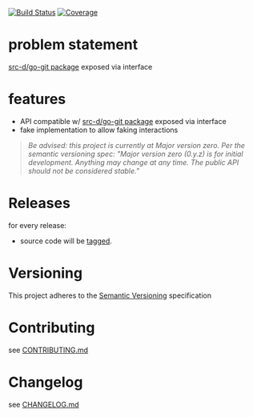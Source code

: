 [![Build Status](https://travis-ci.org/golang-interfaces/gopkg.in-src-d-go-git.v4.svg?branch=master)](https://travis-ci.org/golang-interfaces/gopkg.in-src-d-go-git.v4)
[![Coverage](https://codecov.io/gh/golang-interfaces/gopkg.in-src-d-go-git.v4/branch/master/graph/badge.svg)](https://codecov.io/gh/golang-interfaces/gopkg.in-src-d-go-git.v4)

# problem statement

[src-d/go-git package](https://github.com/src-d/go-git) exposed via interface

# features

- API compatible w/ [src-d/go-git package](https://github.com/src-d/go-git) exposed via interface
- fake implementation to allow faking interactions

> *Be advised: this project is currently at Major version zero. Per the
> semantic versioning spec: "Major version zero (0.y.z) is for initial
> development. Anything may change at any time. The public API should
> not be considered stable."*

# Releases

for every release:

- source code will be [tagged](https://github.com/golang-interfaces/gopkg.in-src-d-go-git.v4/tags).

# Versioning

This project adheres to the [Semantic Versioning](http://semver.org/)
specification

# Contributing

see [CONTRIBUTING.md](CONTRIBUTING.md)

# Changelog

see [CHANGELOG.md](CHANGELOG.md)
